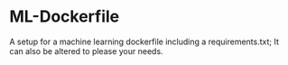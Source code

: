 # ML-Dockerfile
A setup for a machine learning dockerfile including a requirements.txt; It can also be altered to please your needs.
